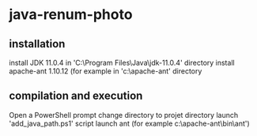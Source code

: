 # java-renum-photo
## installation
install JDK 11.0.4 in 'C:\Program Files\Java\jdk-11.0.4' directory
install apache-ant 1.10.12 (for example in 'c:\apache-ant' directory
## compilation and execution
Open a PowerShell prompt
change directory to projet directory
launch 'add_java_path.ps1' script
launch ant (for example c:\apache-ant\bin\ant')
